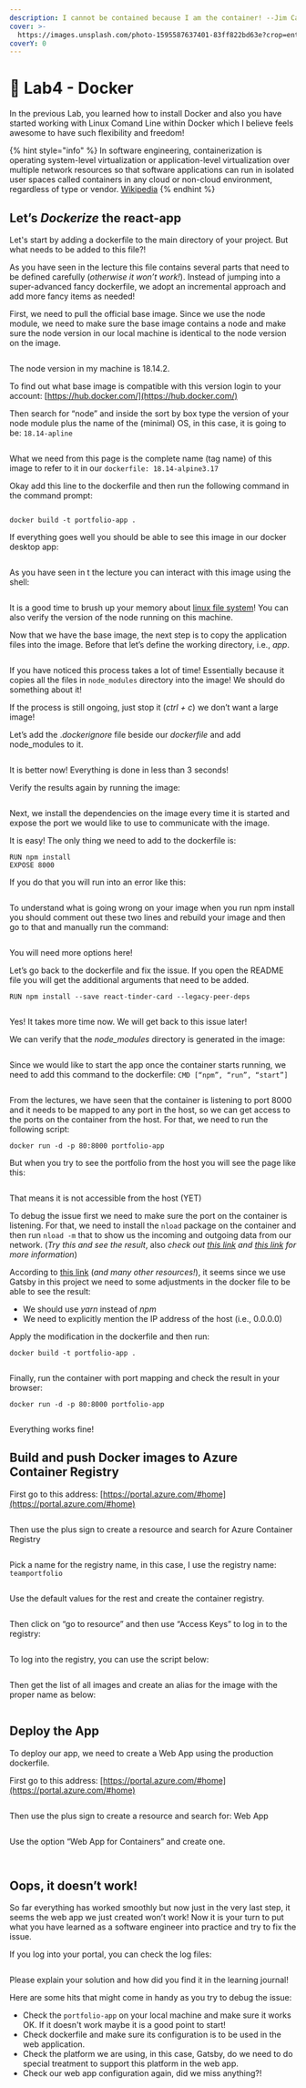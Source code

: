 ```yaml
---
description: I cannot be contained because I am the container! --Jim Carrey
cover: >-
  https://images.unsplash.com/photo-1595587637401-83ff822bd63e?crop=entropy&cs=srgb&fm=jpg&ixid=M3wxOTcwMjR8MHwxfHNlYXJjaHw0fHxjb250YWluZXJ8ZW58MHx8fHwxNjkyOTkxNDgwfDA&ixlib=rb-4.0.3&q=85
coverY: 0
---
```


# 🎁 Lab4 - Docker

In the previous Lab, you learned how to install Docker and also you have started working with Linux Comand Line within Docker which I believe feels awesome to have such flexibility and freedom!&#x20;

{% hint style="info" %}
In software engineering, containerization is operating system-level virtualization or application-level virtualization over multiple network resources so that software applications can run in isolated user spaces called containers in any cloud or non-cloud environment, regardless of type or vendor. [Wikipedia](https://en.wikipedia.org/wiki/Containerization\_\(computing\))
{% endhint %}

&#x20;

## Let’s _Dockerize_ the react-app

&#x20;

Let's start by adding a dockerfile to the main directory of your project. But what needs to be added to this file?!

As you have seen in the lecture this file contains several parts that need to be defined carefully (_otherwise it won’t work!_). Instead of jumping into a super-advanced fancy dockerfile, we adopt an incremental approach and add more fancy items as needed!

First, we need to pull the official base image. Since we use the node module, we need to make sure the base image contains a node and make sure the node version in our local machine is identical to the node version on the image.

&#x20;

<figure><img src="../.gitbook/assets/image (19).png" alt=""><figcaption></figcaption></figure>

The node version in my machine is 18.14.2.

To find out what base image is compatible with this version login to your account: [https://hub.docker.com/](https://hub.docker.com/)

Then search for “node” and inside the sort by box type the version of your node module plus the name of the (minimal) OS, in this case, it is going to be: `18.14-apline`

<figure><img src="../.gitbook/assets/image (20).png" alt=""><figcaption></figcaption></figure>

What we need from this page is the complete name (tag name) of this image to refer to it in our `dockerfile: 18.14-alpine3.17`

Okay add this line to the dockerfile and then run the following command in the command prompt:

<figure><img src="../.gitbook/assets/image (21).png" alt=""><figcaption></figcaption></figure>

&#x20;

```
docker build -t portfolio-app .
```

&#x20;

If everything goes well you should be able to see this image in our docker desktop app:

<figure><img src="../.gitbook/assets/image (22).png" alt=""><figcaption></figcaption></figure>

&#x20;

As you have seen in t the lecture you can interact with this image using the shell:

<figure><img src="../.gitbook/assets/image (23).png" alt=""><figcaption></figcaption></figure>

&#x20;

It is a good time to brush up your memory about [linux file system](https://www.linuxfoundation.org/blog/blog/classic-sysadmin-the-linux-filesystem-explained)! You can also verify the version of the node running on this machine.

&#x20;

Now that we have the base image, the next step is to copy the application files into the image. Before that let’s define the working directory, i.e., _app_.

&#x20;

<figure><img src="../.gitbook/assets/image (24).png" alt=""><figcaption></figcaption></figure>

&#x20;

If you have noticed this process takes a lot of time! Essentially because it copies all the files in `node_modules` directory into the image! We should do something about it!

If the process is still ongoing, just stop it (_ctrl + c_) we don’t want a large image!

Let’s add the ._dockerignore_ file beside our _dockerfile_ and add node\_modules to it.

<figure><img src="../.gitbook/assets/image (25).png" alt=""><figcaption></figcaption></figure>

It is better now! Everything is done in less than 3 seconds!

&#x20;

Verify the results again by running the image:

<figure><img src="../.gitbook/assets/image (26).png" alt=""><figcaption></figcaption></figure>

Next, we install the dependencies on the image every time it is started and expose the port we would like to use to communicate with the image.



It is easy! The only thing we need to add to the dockerfile is:

```
RUN npm install
EXPOSE 8000
```

&#x20;

If you do that you will run into an error like this:

<figure><img src="../.gitbook/assets/image (27).png" alt=""><figcaption></figcaption></figure>

To understand what is going wrong on your image when you run npm install you should comment out these two lines and rebuild your image and then go to that and manually run the command:

<figure><img src="../.gitbook/assets/image (28).png" alt=""><figcaption></figcaption></figure>

You will need more options here!

Let’s go back to the dockerfile and fix the issue. If you open the README file you will get the additional arguments that need to be added.

```
RUN npm install --save react-tinder-card --legacy-peer-deps
```

<figure><img src="../.gitbook/assets/image (29).png" alt=""><figcaption></figcaption></figure>

&#x20;

Yes! It takes more time now. We will get back to this issue later!

&#x20;

We can verify that the _node\_modules_ directory is generated in the image:

<figure><img src="../.gitbook/assets/image (30).png" alt=""><figcaption></figcaption></figure>

Since we would like to start the app once the container starts running, we need to add this command to the dockerfile: `CMD [“npm”, “run”, “start”]`

&#x20;

<figure><img src="../.gitbook/assets/image (31).png" alt=""><figcaption></figcaption></figure>

&#x20;

From the lectures, we have seen that the container is listening to port 8000 and it needs to be mapped to any port in the host, so we can get access to the ports on the container from the host. For that, we need to run the following script:

&#x20;

```
docker run -d -p 80:8000 portfolio-app
```

&#x20;

But when you try to see the portfolio from the host you will see the page like this:

<figure><img src="../.gitbook/assets/image (32).png" alt=""><figcaption></figcaption></figure>

&#x20;

That means it is not accessible from the host (YET)

&#x20;

To debug the issue first we need to make sure the port on the container is listening. For that, we need to install the `nload` package on the container and then run `nload -m` that to show us the incoming and outgoing data from our network. (_Try this and see the result_, also _check out_ [_this link_](https://alpine.pkgs.org/3.15/alpine-main-aarch64/nload-0.7.4-r3.apk.html) _and_ [_this link_](https://linux-tips.us/monitor-bandwidth-with-nload/) _for more information_)

&#x20;

According to [this link](https://www.parinda.dev/blog/gatsbyjs-with-headless-cms-part-1-04122020/) (_and many other resources!_), it seems since we use Gatsby in this project we need to some adjustments in the docker file to be able to see the result:

* We should use _yarn_ instead of _npm_
* We need to explicitly mention the IP address of the host (i.e., 0.0.0.0)

Apply the modification in the dockerfile and then run:

```
docker build -t portfolio-app .
```

&#x20;

<figure><img src="../.gitbook/assets/image (33).png" alt=""><figcaption></figcaption></figure>

&#x20;

Finally, run the container with port mapping and check the result in your browser:

```
docker run -d -p 80:8000 portfolio-app
```

&#x20;

<figure><img src="../.gitbook/assets/image (34).png" alt=""><figcaption></figcaption></figure>

&#x20;

Everything works fine!

&#x20;

## Build and push Docker images to Azure Container Registry

&#x20;

First go to this address: [https://portal.azure.com/#home](https://portal.azure.com/#home)

<figure><img src="../.gitbook/assets/image (35).png" alt=""><figcaption></figcaption></figure>

&#x20;

Then use the plus sign to create a resource and search for Azure Container Registry

&#x20;

<figure><img src="../.gitbook/assets/image (36).png" alt=""><figcaption></figcaption></figure>

&#x20;

Pick a name for the registry name, in this case, I use the registry name: `teamportfolio`

<figure><img src="../.gitbook/assets/image (37).png" alt=""><figcaption></figcaption></figure>

&#x20;

Use the default values for the rest and create the container registry.

<figure><img src="../.gitbook/assets/image (38).png" alt=""><figcaption></figcaption></figure>

&#x20;

Then click on “go to resource” and then use “Access Keys” to log in to the registry:

<figure><img src="../.gitbook/assets/image (39).png" alt=""><figcaption></figcaption></figure>

To log into the registry, you can use the script below:

&#x20;

<figure><img src="../.gitbook/assets/image (40).png" alt=""><figcaption></figcaption></figure>

Then get the list of all images and create an alias for the image with the proper name as below:

&#x20;

<figure><img src="../.gitbook/assets/image (41).png" alt=""><figcaption></figcaption></figure>



## Deploy the App

To deploy our app, we need to create a Web App using the production dockerfile.

First go to this address: [https://portal.azure.com/#home](https://portal.azure.com/#home)

<figure><img src="../.gitbook/assets/image (42).png" alt=""><figcaption></figcaption></figure>

Then use the plus sign to create a resource and search for: Web App

<figure><img src="../.gitbook/assets/image (43).png" alt=""><figcaption></figcaption></figure>

Use the option “Web App for Containers” and create one.

<figure><img src="../.gitbook/assets/image (46).png" alt=""><figcaption></figcaption></figure>

&#x20;

<figure><img src="../.gitbook/assets/image (47).png" alt=""><figcaption></figcaption></figure>



## Oops, it doesn’t work!

So far everything has worked smoothly but now just in the very last step, it seems the web app we just created won’t work! Now it is your turn to put what you have learned as a software engineer into practice and try to fix the issue.

&#x20;

If you log into your portal, you can check the log files:

&#x20;

<figure><img src="../.gitbook/assets/image (48).png" alt=""><figcaption></figcaption></figure>



Please explain your solution and how did you find it in the learning journal!

Here are some hits that might come in handy as you try to debug the issue:

* Check the `portfolio-app` on your local machine and make sure it works OK. If it doesn't work maybe it is a good point to start!
* Check dockerfile and make sure its configuration is to be used in the web application.
* Check the platform we are using, in this case, Gatsby, do we need to do special treatment to support this platform in the web app.
* &#x20;Check our web app configuration again, did we miss anything?!




